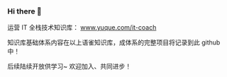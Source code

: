 ### Hi there 👋

运营 IT 全栈技术知识库：
www.yuque.com/it-coach


知识库基础体系内容在以上语雀知识库，成体系的完整项目将记录到此 github 中！

后续陆续开放供学习~  欢迎加入、共同进步！

<!--
**IT-coach-666/IT-coach-666** is a ✨ _special_ ✨ repository because its `README.md` (this file) appears on your GitHub profile.

Here are some ideas to get you started:

- 🔭 I’m currently working on ...
- 🌱 I’m currently learning ...
- 👯 I’m looking to collaborate on ...
- 🤔 I’m looking for help with ...
- 💬 Ask me about ...
- 📫 How to reach me: ...
- 😄 Pronouns: ...
- ⚡ Fun fact: ...
-->
